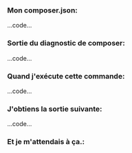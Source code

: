 ### Mon composer.json:

...code...

### Sortie du diagnostic de composer:

...code...

### Quand j'exécute cette commande:

...code...

### J'obtiens la sortie suivante:

...code...

### Et je m'attendais à ça.: